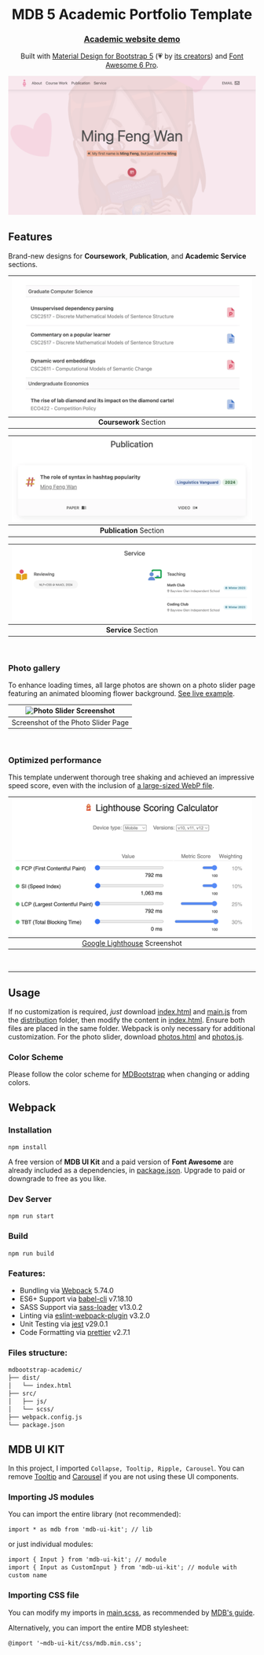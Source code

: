 <div align="center">

<h1>MDB 5 Academic Portfolio Template</h1>
<h3><a target="_blank" href="https://www.cs.toronto.edu/~ming/">Academic website demo</a></h3>

Built with [Material Design for Bootstrap 5](https://github.com/mdbootstrap/mdb-ui-kit/)
(💗 by [its creators](https://www.facebook.com/share/p/zwKH5b8mkEDddha3/))
and [Font Awesome 6 Pro](https://fontawesome.com/).

[![Home Page Screenshot](screenshots/home_screenshot.png)](https://www.cs.toronto.edu/~ming/)
</div>

## Features

Brand-new designs for **Coursework**, **Publication**, and **Academic Service** sections.

| ![Course Work Section Screenshot](screenshots/course_work_screenshot.png) | 
|:-------------------------------------------------------------------------:| 
|                          **Coursework** Section                           |

| ![Publication Section Screenshot](screenshots/publication_screenshot.png) | 
|:-------------------------------------------------------------------------:| 
|                          **Publication** Section                          |

| ![Service Section Screenshot](screenshots/service_screenshot.png) | 
|:-----------------------------------------------------------------:| 
|                        **Service** Section                        |

<br>

### Photo gallery

To enhance loading times, all large photos are shown on a photo slider page featuring an animated blooming flower 
background. [See live example](https://www.cs.toronto.edu/~ming/photos.html).

| ![Photo Slider Screenshot](screenshots/photo_slider.png) | 
|:--------------------------------------------------------:| 
|           Screenshot of the Photo Slider Page            |

<br>

### Optimized performance

This template underwent thorough tree shaking and achieved an impressive speed score, even with the inclusion of
[a large-sized WebP file](https://www.cs.toronto.edu/~ming/pics/drawing.webp).

|         ![Google Lighthouse Screenshot](screenshots/performance.png)          |
|:-----------------------------------------------------------------------------:|
| [Google Lighthouse](https://developer.chrome.com/docs/lighthouse/) Screenshot |

<br>

___

## Usage

If no customization is required, *just* download [index.html](dist/index.html) and [main.js](dist/main.js) from the
[distribution](/dist) folder, then modify the content in [index.html](dist/index.html). Ensure both files are placed in
the same folder. Webpack is only necessary for additional customization. For the photo slider, download
[photos.html](/dist/photos.html) and [photos.js](/dist/photos.js).

### Color Scheme

Please follow the color scheme for [MDBootstrap](https://mdbootstrap.com/docs/standard/content-styles/colors/) when
changing or adding colors.

## Webpack

### Installation

```
npm install
```

A free version of **MDB UI Kit** and a paid version of **Font Awesome** are already included as a dependencies, in
[package.json](package.json).
Upgrade to paid or downgrade to free as you like.

### Dev Server

```
npm run start
```

### Build

```
npm run build
```

### Features:

* Bundling via [Webpack](https://github.com/webpack/webpack) 5.74.0
* ES6+ Support via [babel-cli](https://github.com/babel/babel) v7.18.10
* SASS Support via [sass-loader](https://github.com/webpack-contrib/sass-loader) v13.0.2
* Linting via [eslint-webpack-plugin](https://github.com/webpack-contrib/eslint-webpack-plugin) v3.2.0
* Unit Testing via [jest](https://github.com/facebook/jest) v29.0.1
* Code Formatting via [prettier](https://github.com/prettier/prettier) v2.7.1

### Files structure:

```
mdbootstrap-academic/
├── dist/
│   └── index.html
├── src/
│   ├── js/
│   └── scss/
├── webpack.config.js
└── package.json
```

## MDB UI KIT

In this project, I imported `Collapse, Tooltip, Ripple, Carousel`. You can
remove [Tooltip](https://mdbootstrap.com/docs/standard/components/tooltips/) and
[Carousel](https://mdbootstrap.com/docs/standard/components/carousel/) if you are not using these UI components.

### Importing JS modules

You can import the entire library (not recommended):

```
import * as mdb from 'mdb-ui-kit'; // lib
```

or just individual modules:

```
import { Input } from 'mdb-ui-kit'; // module
import { Input as CustomInput } from 'mdb-ui-kit'; // module with custom name
```

### Importing CSS file

You can modify my imports in [main.scss](src/scss/main.scss), as recommended by
[MDB's guide](https://mdbootstrap.com/docs/standard/getting-started/optimization/).

Alternatively, you can import the entire MDB stylesheet:

```
@import '~mdb-ui-kit/css/mdb.min.css';
```